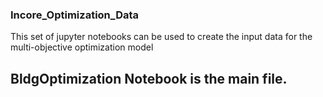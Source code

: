 ### Incore_Optimization_Data
This set of jupyter notebooks can be used to create the input data for the multi-objective optimization model

## BldgOptimization Notebook is the main file.
